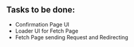 ## Tasks to be done:

- Confirmation Page UI
- Loader UI for Fetch Page
- Fetch Page sending Request and Redirecting

